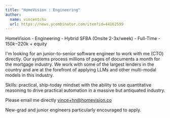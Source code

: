 ```yaml
---
title: "HomeVision : Engineering"
author:
  name: vincentchu
  url: https://news.ycombinator.com/item?id=44162599
---
```

HomeVision - Engineering - Hybrid SFBA (Onsite 2-3x&#x2F;week) - Full-Time - $150k-$220k + equity

I&#x27;m looking for an junior-to-senior software engineer to work with me (CTO) directly. Our systems process millions of pages of documents a month for the mortgage industry. We work with some of the largest lenders in the country and are at the forefront of applying LLMs and other multi-modal models in this industry.

Skills: practical, ship-today mindset with the ability to use quantitative reasoning to drive practical automation in a massive but antiquated industry.

Please email me directly vince+hn@homevision.co

New-grad and junior engineers particularly encouraged to apply.
<JobApplication />
